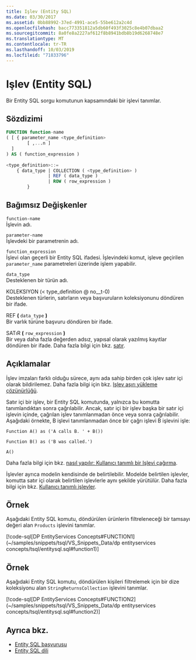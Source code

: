 ```yaml
---
title: Işlev (Entity SQL)
ms.date: 03/30/2017
ms.assetid: 0bb88992-37ed-4991-ace5-55be612a2c4d
ms.openlocfilehash: bacc773351812a5db60f493f3025c8e4b07dbaa2
ms.sourcegitcommit: 8a0fe8a2227af612f8b8941bdb8b19d6268748e7
ms.translationtype: MT
ms.contentlocale: tr-TR
ms.lasthandoff: 10/03/2019
ms.locfileid: "71833796"
---
```

# <a name="function-entity-sql"></a>Işlev (Entity SQL)
Bir Entity SQL sorgu komutunun kapsamındaki bir işlevi tanımlar.  
  
## <a name="syntax"></a>Sözdizimi  
  
```sql  
FUNCTION function-name  
( [ { parameter_name <type_definition>   
        [ ,...n ]  
  ]  
) AS ( function_expression )   
  
<type_definition>::=  
    { data_type | COLLECTION ( <type_definition> )   
                | REF ( data_type )   
                | ROW ( row_expression )   
        }   
```  
  
## <a name="arguments"></a>Bağımsız Değişkenler  
 `function-name`  
 İşlevin adı.  
  
 `parameter-name`  
 İşlevdeki bir parametrenin adı.  
  
 `function_expression`  
 İşlevi olan geçerli bir Entity SQL ifadesi. İşlevindeki komut, işleve geçirilen `parameter_name` parametreleri üzerinde işlem yapabilir.  
  
 `data_type`  
 Desteklenen bir türün adı.  
  
 KOLEKSIYON (< type_definition @ no__t-0)  
 Desteklenen türlerin, satırların veya başvuruların koleksiyonunu döndüren bir ifade.  
  
 REF **(** `data_type` **)**  
 Bir varlık türüne başvuru döndüren bir ifade.  
  
 SATıR **(** `row_expression` **)**  
 Bir veya daha fazla değerden adsız, yapısal olarak yazılmış kayıtlar döndüren bir ifade. Daha fazla bilgi için bkz. [satır](row-entity-sql.md).  
  
## <a name="remarks"></a>Açıklamalar  
 İşlev imzaları farklı olduğu sürece, aynı ada sahip birden çok işlev satır içi olarak bildirilemez. Daha fazla bilgi için bkz. [Işlev aşırı yükleme çözünürlüğü](function-overload-resolution-entity-sql.md).  
  
 Satır içi bir işlev, bir Entity SQL komutunda, yalnızca bu komutta tanımlandıktan sonra çağrılabilir. Ancak, satır içi bir işlev başka bir satır içi işlevin içinde, çağrılan işlev tanımlanmadan önce veya sonra çağrılabilir. Aşağıdaki örnekte, B işlevi tanımlanmadan önce bir çağrı işlevi B işlevini işle:  
  
 `Function A() as ('A calls B. ' + B())`  
  
 `Function B() as ('B was called.')`  
  
 `A()`  
  
 Daha fazla bilgi için bkz. [nasıl yapılır: Kullanıcı tanımlı bir Işlevi çağırma](https://docs.microsoft.com/previous-versions/dotnet/netframework-4.0/dd490951(v=vs.100)).  
  
 İşlevler ayrıca modelin kendisinde de belirtilebilir. Modelde belirtilen işlevler, komutta satır içi olarak belirtilen işlevlerle aynı şekilde yürütülür. Daha fazla bilgi için bkz. [Kullanıcı tanımlı işlevler](user-defined-functions-entity-sql.md).  
  
## <a name="example"></a>Örnek  
 Aşağıdaki Entity SQL komutu, döndürülen ürünlerin filtreleneceği bir tamsayı değeri alan `Products` işlevini tanımlar.  
  
 [!code-sql[DP EntityServices Concepts#FUNCTION1](~/samples/snippets/tsql/VS_Snippets_Data/dp entityservices concepts/tsql/entitysql.sql#function1)]  
  
## <a name="example"></a>Örnek  
 Aşağıdaki Entity SQL komutu, döndürülen kişileri filtrelemek için bir dize koleksiyonu alan `StringReturnsCollection` işlevini tanımlar.  
  
 [!code-sql[DP EntityServices Concepts#FUNCTION2](~/samples/snippets/tsql/VS_Snippets_Data/dp entityservices concepts/tsql/entitysql.sql#function2)]  
  
## <a name="see-also"></a>Ayrıca bkz.

- [Entity SQL başvurusu](entity-sql-reference.md)
- [Entity SQL dili](entity-sql-language.md)
